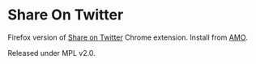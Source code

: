 # Share On Twitter

Firefox version of [Share on Twitter](https://github.com/arpitnext/Share_on_Twitter) Chrome extension. Install from [AMO](https://addons.mozilla.org/en-US/firefox/addon/tweetright/).  

Released under MPL v2.0.